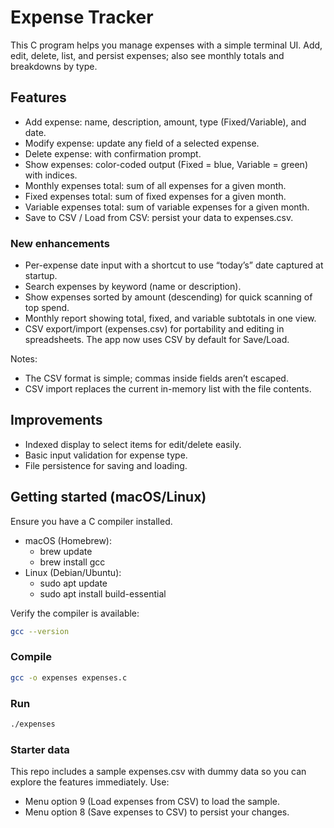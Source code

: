 # Expense Tracker

This C program helps you manage expenses with a simple terminal UI. Add, edit, delete, list, and persist expenses; also see monthly totals and breakdowns by type.

## Features

- Add expense: name, description, amount, type (Fixed/Variable), and date.
- Modify expense: update any field of a selected expense.
- Delete expense: with confirmation prompt.
- Show expenses: color-coded output (Fixed = blue, Variable = green) with indices.
- Monthly expenses total: sum of all expenses for a given month.
- Fixed expenses total: sum of fixed expenses for a given month.
- Variable expenses total: sum of variable expenses for a given month.
- Save to CSV / Load from CSV: persist your data to expenses.csv.

### New enhancements

- Per-expense date input with a shortcut to use “today’s” date captured at startup.
- Search expenses by keyword (name or description).
- Show expenses sorted by amount (descending) for quick scanning of top spend.
- Monthly report showing total, fixed, and variable subtotals in one view.
- CSV export/import (expenses.csv) for portability and editing in spreadsheets. The app now uses CSV by default for Save/Load.

Notes:
- The CSV format is simple; commas inside fields aren’t escaped.
- CSV import replaces the current in-memory list with the file contents.

## Improvements

- Indexed display to select items for edit/delete easily.
- Basic input validation for expense type.
- File persistence for saving and loading.

## Getting started (macOS/Linux)

Ensure you have a C compiler installed.

- macOS (Homebrew):
	- brew update
	- brew install gcc
- Linux (Debian/Ubuntu):
	- sudo apt update
	- sudo apt install build-essential

Verify the compiler is available:

```bash
gcc --version
```

### Compile

```bash
gcc -o expenses expenses.c
```

### Run

```bash
./expenses
```

### Starter data

This repo includes a sample expenses.csv with dummy data so you can explore the features immediately. Use:

- Menu option 9 (Load expenses from CSV) to load the sample.
- Menu option 8 (Save expenses to CSV) to persist your changes.